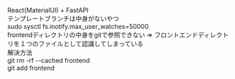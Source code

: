 React(MaterialUI) + FastAPI<br>
テンプレートブランチは中身がないやつ<br>
sudo sysctl fs.inotify.max_user_watches=50000<br>
frontendディレクトリの中身をgitで参照できない => フロントエンドディレクトリを１つのファイルとして認識してしまっている<br>
解決方法<br>
git rm -rf --cached frontend<br>
git add frontend<br>
